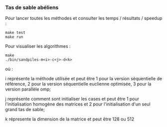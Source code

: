 ### Tas de sable abéliens

Pour lancer toutes les méthodes et consulter les temps / résultats / speedup :

	make test
	make run

Pour visualiser les algorithmes :

	make
	./bin/sandpiles-m<i>-c<j>-d<k>

où :

i représente la méthode utilisée et peut être 1 pour la version
	séquentielle de référence, 2 pour la version séquentielle
	euclienne optimisée, 3 pour la version parallèle omp;

j représente comment sont initialiser les cases et peut être 1 pour
	l'initialisation homogène des matrices et 2 pour l'initialisation
	d'un seul grand tas de sable;

k répresente la dimension de la matrice et peut être 128 ou 512
